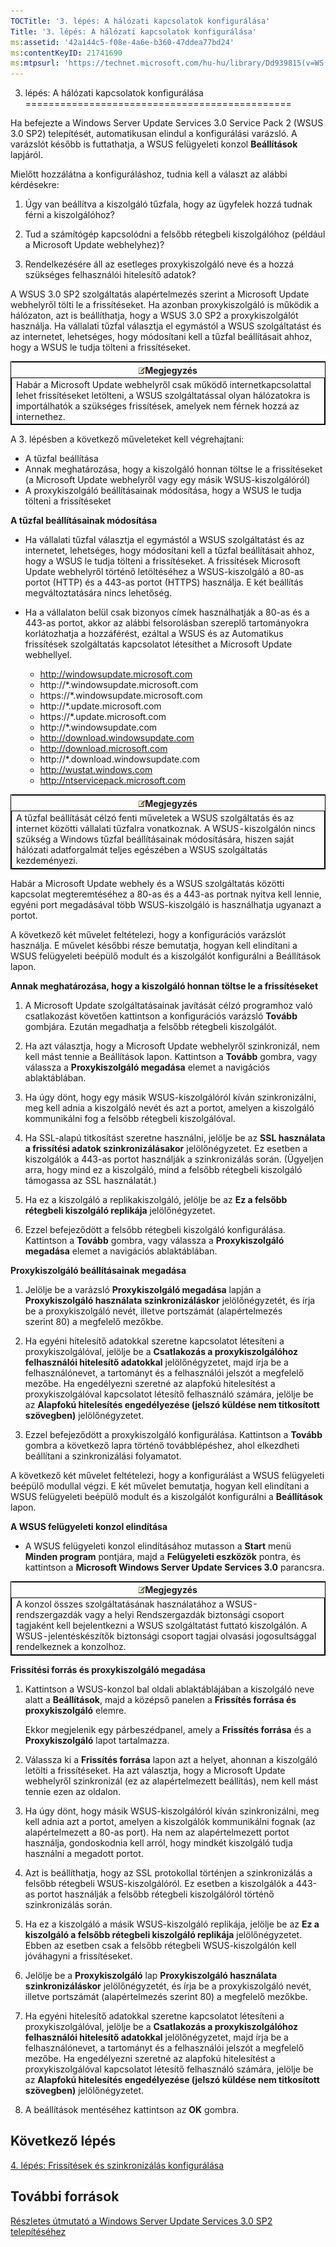 ```yaml
---
TOCTitle: '3. lépés: A hálózati kapcsolatok konfigurálása'
Title: '3. lépés: A hálózati kapcsolatok konfigurálása'
ms:assetid: '42a144c5-f08e-4a6e-b360-47ddea77bd24'
ms:contentKeyID: 21741690
ms:mtpsurl: 'https://technet.microsoft.com/hu-hu/library/Dd939815(v=WS.10)'
---
```


3. lépés: A hálózati kapcsolatok konfigurálása
==============================================

Ha befejezte a Windows Server Update Services 3.0 Service Pack 2 (WSUS 3.0 SP2) telepítését, automatikusan elindul a konfigurálási varázsló. A varázslót később is futtathatja, a WSUS felügyeleti konzol **Beállítások** lapjáról.

Mielőtt hozzálátna a konfiguráláshoz, tudnia kell a választ az alábbi kérdésekre:

1. Úgy van beállítva a kiszolgáló tűzfala, hogy az ügyfelek hozzá tudnak férni a kiszolgálóhoz?

2. Tud a számítógép kapcsolódni a felsőbb rétegbeli kiszolgálóhoz (például a Microsoft Update webhelyhez)?

3. Rendelkezésére áll az esetleges proxykiszolgáló neve és a hozzá szükséges felhasználói hitelesítő adatok?

A WSUS 3.0 SP2 szolgáltatás alapértelmezés szerint a Microsoft Update webhelyről tölti le a frissítéseket. Ha azonban proxykiszolgáló is működik a hálózaton, azt is beállíthatja, hogy a WSUS 3.0 SP2 a proxykiszolgálót használja. Ha vállalati tűzfal választja el egymástól a WSUS szolgáltatást és az internetet, lehetséges, hogy módosítani kell a tűzfal beállításait ahhoz, hogy a WSUS le tudja tölteni a frissítéseket.

 
<table style="border:1px solid black;">
<colgroup>
<col width="100%" />
</colgroup>
<thead>
<tr class="header">
<th><img src="images/Dd939815.note(WS.10).gif" />Megjegyzés</th>
</tr>
</thead>
<tbody>
<tr class="odd">
<td style="border:1px solid black;">Habár a Microsoft Update webhelyről csak működő internetkapcsolattal lehet frissítéseket letölteni, a WSUS szolgáltatással olyan hálózatokra is importálhatók a szükséges frissítések, amelyek nem férnek hozzá az internethez.
</td>
</tr>
</tbody>
</table>
 

A 3. lépésben a következő műveleteket kell végrehajtani:

-   A tűzfal beállítása
-   Annak meghatározása, hogy a kiszolgáló honnan töltse le a frissítéseket (a Microsoft Update webhelyről vagy egy másik WSUS-kiszolgálóról)
-   A proxykiszolgáló beállításainak módosítása, hogy a WSUS le tudja tölteni a frissítéseket

**A tűzfal beállításainak módosítása**
-   Ha vállalati tűzfal választja el egymástól a WSUS szolgáltatást és az internetet, lehetséges, hogy módosítani kell a tűzfal beállításait ahhoz, hogy a WSUS le tudja tölteni a frissítéseket. A frissítések Microsoft Update webhelyről történő letöltéséhez a WSUS-kiszolgáló a 80-as portot (HTTP) és a 443-as portot (HTTPS) használja. E két beállítás megváltoztatására nincs lehetőség.

-   Ha a vállalaton belül csak bizonyos címek használhatják a 80-as és a 443-as portot, akkor az alábbi felsorolásban szereplő tartományokra korlátozhatja a hozzáférést, ezáltal a WSUS és az Automatikus frissítések szolgáltatás kapcsolatot létesíthet a Microsoft Update webhellyel.

    -   http://windowsupdate.microsoft.com
    -   http://\*.windowsupdate.microsoft.com
    -   https://\*.windowsupdate.microsoft.com
    -   http://\*.update.microsoft.com
    -   https://\*.update.microsoft.com
    -   http://\*.windowsupdate.com
    -   http://download.windowsupdate.com
    -   http://download.microsoft.com
    -   http://\*.download.windowsupdate.com
    -   http://wustat.windows.com
    -   http://ntservicepack.microsoft.com

 
<table style="border:1px solid black;">
<colgroup>
<col width="100%" />
</colgroup>
<thead>
<tr class="header">
<th><img src="images/Dd939815.note(WS.10).gif" />Megjegyzés</th>
</tr>
</thead>
<tbody>
<tr class="odd">
<td style="border:1px solid black;">A tűzfal beállítását célzó fenti műveletek a WSUS szolgáltatás és az internet közötti vállalati tűzfalra vonatkoznak. A WSUS-kiszolgálón nincs szükség a Windows tűzfal beállításainak módosítására, hiszen saját hálózati adatforgalmát teljes egészében a WSUS szolgáltatás kezdeményezi.
</td>
</tr>
</tbody>
</table>
 

Habár a Microsoft Update webhely és a WSUS szolgáltatás közötti kapcsolat megteremtéséhez a 80-as és a 443-as portnak nyitva kell lennie, egyéni port megadásával több WSUS-kiszolgáló is használhatja ugyanazt a portot.

A következő két művelet feltételezi, hogy a konfigurációs varázslót használja. E művelet későbbi része bemutatja, hogyan kell elindítani a WSUS felügyeleti beépülő modult és a kiszolgálót konfigurálni a Beállítások lapon.

**Annak meghatározása, hogy a kiszolgáló honnan töltse le a frissítéseket**
1.  A Microsoft Update szolgáltatásainak javítását célzó programhoz való csatlakozást követően kattintson a konfigurációs varázsló **Tovább** gombjára. Ezután megadhatja a felsőbb rétegbeli kiszolgálót.

2.  Ha azt választja, hogy a Microsoft Update webhelyről szinkronizál, nem kell mást tennie a Beállítások lapon. Kattintson a **Tovább** gombra, vagy válassza a **Proxykiszolgáló megadása** elemet a navigációs ablaktáblában.

3.  Ha úgy dönt, hogy egy másik WSUS-kiszolgálóról kíván szinkronizálni, meg kell adnia a kiszolgáló nevét és azt a portot, amelyen a kiszolgáló kommunikálni fog a felsőbb rétegbeli kiszolgálóval.

4.  Ha SSL-alapú titkosítást szeretne használni, jelölje be az **SSL használata a frissítési adatok szinkronizálásakor** jelölőnégyzetet. Ez esetben a kiszolgálók a 443-as portot használják a szinkronizálás során. (Ügyeljen arra, hogy mind ez a kiszolgáló, mind a felsőbb rétegbeli kiszolgáló támogassa az SSL használatát.)

5.  Ha ez a kiszolgáló a replikakiszolgáló, jelölje be az **Ez a felsőbb rétegbeli kiszolgáló replikája** jelölőnégyzetet.

6.  Ezzel befejeződött a felsőbb rétegbeli kiszolgáló konfigurálása. Kattintson a **Tovább** gombra, vagy válassza a **Proxykiszolgáló megadása** elemet a navigációs ablaktáblában.

**Proxykiszolgáló beállításainak megadása**
1.  Jelölje be a varázsló **Proxykiszolgáló megadása** lapján a **Proxykiszolgáló használata szinkronizáláskor** jelölőnégyzetét, és írja be a proxykiszolgáló nevét, illetve portszámát (alapértelmezés szerint 80) a megfelelő mezőkbe.

2.  Ha egyéni hitelesítő adatokkal szeretne kapcsolatot létesíteni a proxykiszolgálóval, jelölje be a **Csatlakozás a proxykiszolgálóhoz felhasználói hitelesítő adatokkal** jelölőnégyzetet, majd írja be a felhasználónevet, a tartományt és a felhasználói jelszót a megfelelő mezőbe. Ha engedélyezni szeretné az alapfokú hitelesítést a proxykiszolgálóval kapcsolatot létesítő felhasználó számára, jelölje be az **Alapfokú hitelesítés engedélyezése (jelszó küldése nem titkosított szövegben)** jelölőnégyzetet.

3.  Ezzel befejeződött a proxykiszolgáló konfigurálása. Kattintson a **Tovább** gombra a következő lapra történő továbblépéshez, ahol elkezdheti beállítani a szinkronizálási folyamatot.

A következő két művelet feltételezi, hogy a konfigurálást a WSUS felügyeleti beépülő modullal végzi. E két művelet bemutatja, hogyan kell elindítani a WSUS felügyeleti beépülő modult és a kiszolgálót konfigurálni a **Beállítások** lapon.

**A WSUS felügyeleti konzol elindítása**
-   A WSUS felügyeleti konzol elindításához mutasson a **Start** menü **Minden program** pontjára, majd a **Felügyeleti eszközök** pontra, és kattintson a **Microsoft Windows Server Update Services 3.0** parancsra.

 
<table style="border:1px solid black;">
<colgroup>
<col width="100%" />
</colgroup>
<thead>
<tr class="header">
<th><img src="images/Dd939815.note(WS.10).gif" />Megjegyzés</th>
</tr>
</thead>
<tbody>
<tr class="odd">
<td style="border:1px solid black;">A konzol összes szolgáltatásának használatához a WSUS-rendszergazdák vagy a helyi Rendszergazdák biztonsági csoport tagjaként kell bejelentkezni a WSUS szolgáltatást futtató kiszolgálón. A WSUS-jelentéskészítők biztonsági csoport tagjai olvasási jogosultsággal rendelkeznek a konzolhoz.
</td>
</tr>
</tbody>
</table>
 

**Frissítési forrás és proxykiszolgáló megadása**
1.  Kattintson a WSUS-konzol bal oldali ablaktáblájában a kiszolgáló neve alatt a **Beállítások**, majd a középső panelen a **Frissítés forrása és proxykiszolgáló** elemre.

    Ekkor megjelenik egy párbeszédpanel, amely a **Frissítés forrása** és a **Proxykiszolgáló** lapot tartalmazza.

2.  Válassza ki a **Frissítés forrása** lapon azt a helyet, ahonnan a kiszolgáló letölti a frissítéseket. Ha azt választja, hogy a Microsoft Update webhelyről szinkronizál (ez az alapértelmezett beállítás), nem kell mást tennie ezen az oldalon.

3.  Ha úgy dönt, hogy másik WSUS-kiszolgálóról kíván szinkronizálni, meg kell adnia azt a portot, amelyen a kiszolgálók kommunikálni fognak (az alapértelmezett a 80-as port). Ha nem az alapértelmezett portot használja, gondoskodnia kell arról, hogy mindkét kiszolgáló tudja használni a megadott portot.

4.  Azt is beállíthatja, hogy az SSL protokollal történjen a szinkronizálás a felsőbb rétegbeli WSUS-kiszolgálóról. Ez esetben a kiszolgálók a 443-as portot használják a felsőbb rétegbeli kiszolgálóról történő szinkronizálás során.

5.  Ha ez a kiszolgáló a másik WSUS-kiszolgáló replikája, jelölje be az **Ez a kiszolgáló a felsőbb rétegbeli kiszolgáló replikája** jelölőnégyzetet. Ebben az esetben csak a felsőbb rétegbeli WSUS-kiszolgálón kell jóváhagyni a frissítéseket.

6.  Jelölje be a **Proxykiszolgáló** lap **Proxykiszolgáló használata szinkronizáláskor** jelölőnégyzetét, és írja be a proxykiszolgáló nevét, illetve portszámát (alapértelmezés szerint 80) a megfelelő mezőkbe.

7.  Ha egyéni hitelesítő adatokkal szeretne kapcsolatot létesíteni a proxykiszolgálóval, jelölje be a **Csatlakozás a proxykiszolgálóhoz felhasználói hitelesítő adatokkal** jelölőnégyzetet, majd írja be a felhasználónevet, a tartományt és a felhasználói jelszót a megfelelő mezőbe. Ha engedélyezni szeretné az alapfokú hitelesítést a proxykiszolgálóval kapcsolatot létesítő felhasználó számára, jelölje be az **Alapfokú hitelesítés engedélyezése (jelszó küldése nem titkosított szövegben)** jelölőnégyzetet.

8.  A beállítások mentéséhez kattintson az **OK** gombra.

Következő lépés
---------------

[4. lépés: Frissítések és szinkronizálás konfigurálása](https://technet.microsoft.com/deeaa7e1-9b50-45cb-9537-d75f70de3405)

További források
----------------

[Részletes útmutató a Windows Server Update Services 3.0 SP2 telepítéséhez](https://technet.microsoft.com/4b504edc-93b3-45b0-a7e8-d0107f1a4442)
